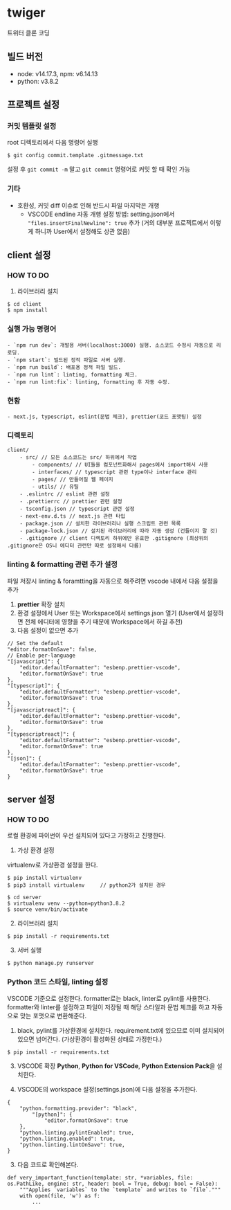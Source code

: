 # twiger

트위터 클론 코딩

## 빌드 버전

- node: v14.17.3, npm: v6.14.13
- python: v3.8.2

## 프로젝트 설정

### 커밋 템플릿 설정

root 디렉토리에서 다음 명령어 실행

```{.bash}
$ git config commit.template .gitmessage.txt
```

설정 후 `git commit -m` 말고 `git commit` 명령어로 커밋 할 때 확인 가능

### 기타

- 호환성, 커밋 diff 이슈로 인해 반드시 파일 마지막은 개행
    - VSCODE endline 자동 개행 설정 방법: setting.json에서 `"files.insertFinalNewline": true` 추가 (거의 대부분 프로젝트에서 이렇게 하니까 User에서 설정해도 상관 없음)

## client 설정

### HOW TO DO

1. 라이브러리 설치

```{.bash}
$ cd client
$ npm install
```

### 실행 가능 명령어
    - `npm run dev`: 개발용 서버(localhost:3000) 실행. 소스코드 수정시 자동으로 리로딩.
    - `npm start`: 빌드된 정적 파일로 서버 실행.
    - `npm run build`: 배포용 정적 파일 빌드.
    - `npm run lint`: linting, formatting 체크.
    - `npm run lint:fix`: linting, formatting 후 자동 수정.

### 현황
    - next.js, typescript, eslint(문법 체크), prettier(코드 포맷팅) 설정

### 디렉토리

```
client/
    - src/ // 모든 소스코드는 src/ 하위에서 작업
        - components/ // UI들을 컴포넌트화해서 pages에서 import해서 사용
        - interfaces/ // typescript 관련 type이나 interface 관리
        - pages/ // 만들어질 웹 페이지
        - utils/ // 유틸
    - .eslintrc // eslint 관련 설정
    - .prettierrc // prettier 관련 설정
    - tsconfig.json // typescript 관련 설정
    - next-env.d.ts // next.js 관련 타입
    - package.json // 설치한 라이브러리나 실행 스크립트 관련 목록
    - package-lock.json // 설치된 라이브러리에 따라 자동 생성 (건들이지 말 것)
    - .gitignore // client 디렉토리 하위에만 유효한 .gitignore (최상위의 .gitignore은 OS니 에디터 관련만 따로 설정해서 다름)
```

### linting & formatting 관련 추가 설정

파일 저장시 linting & foramtting을 자동으로 해주려면 vscode 내에서 다음 설정을 추가

1. **prettier** 확장 설치
2. 환경 설정에서 User 또는 Workspace에서 settings.json 열기 (User에서 설정하면 전체 에디터에 영향을 주기 때문에 Workspace에서 하길 추천)
3. 다음 설정이 없으면 추가

```{.json}
// Set the default
"editor.formatOnSave": false,
// Enable per-language
"[javascript]": {
    "editor.defaultFormatter": "esbenp.prettier-vscode",
    "editor.formatOnSave": true
},
"[typescript]": {
    "editor.defaultFormatter": "esbenp.prettier-vscode",
    "editor.formatOnSave": true
},
"[javascriptreact]": {
    "editor.defaultFormatter": "esbenp.prettier-vscode",
    "editor.formatOnSave": true
},
"[typescriptreact]": {
    "editor.defaultFormatter": "esbenp.prettier-vscode",
    "editor.formatOnSave": true
},
"[json]": {
    "editor.defaultFormatter": "esbenp.prettier-vscode",
    "editor.formatOnSave": true
}
```

## server 설정

### HOW TO DO

로컬 환경에 파이썬이 우선 설치되어 있다고 가정하고 진행한다.

1. 가상 환경 설정

virtualenv로 가상환경 설정을 한다.

```{.bash}
$ pip install virtualenv
$ pip3 install virtualenv     // python2가 설치된 경우 
```

```{.bash}
$ cd server
$ virtualenv venv --python=python3.8.2
$ source venv/bin/activate
```

2. 라이브러리 설치

```{.bash}
$ pip install -r requirements.txt
```

3. 서버 실행

```{.bash}
$ python manage.py runserver
```

### Python 코드 스타일, linting 설정

VSCODE 기준으로 설정한다. formatter로는 black, linter로 pylint를 사용한다. formatter와 linter를 설정하고 파일이 저장될 때 해당 스타일과 문법 체크를 하고 자동으로 맞는 포맷으로 변환해준다.

1. black, pylint를 가상환경에 설치한다. requirement.txt에 있으므로 이미 설치되어 있으면 넘어간다. (가상환경이 활성화된 상태로 가정한다.)

```{.bash}
$ pip install -r requirements.txt
```

3. VSCODE 확장 **Python**, **Python for VSCode**, **Python Extension Pack**을 설치한다.



2. VSCODE의 workspace 설정(settings.json)에 다음 설정을 추가한다.

```{.json}
{
    "python.formatting.provider": "black",
        "[python]": {
            "editor.formatOnSave": true
    },
    "python.linting.pylintEnabled": true,
    "python.linting.enabled": true,
    "python.linting.lintOnSave": true,
}
```

3. 다음 코드로 확인해본다.

```{.python}
def very_important_function(template: str, *variables, file: os.PathLike, engine: str, header: bool = True, debug: bool = False):
    """Applies `variables` to the `template` and writes to `file`."""
    with open(file, 'w') as f:
        ...
```

